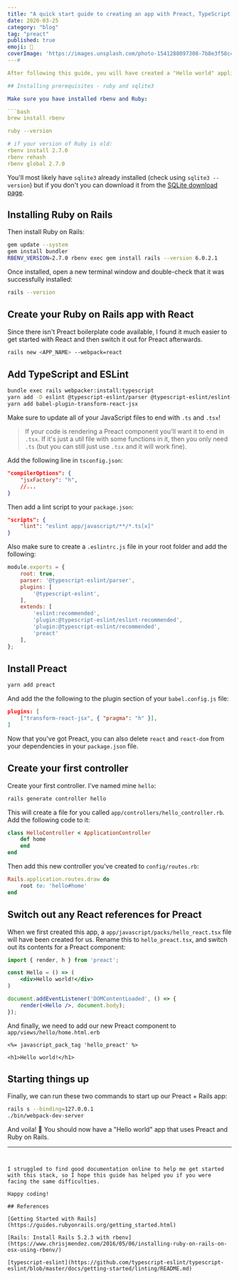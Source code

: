 ```yaml
---
title: "A quick start guide to creating an app with Preact, TypeScript and Ruby on Rails"
date: 2020-03-25
category: "blog"
tag: "preact"
published: true
emoji: 🥞
coverImage: 'https://images.unsplash.com/photo-1541288097308-7b8e3f58c4c6?ixlib=rb-1.2.1&ixid=eyJhcHBfaWQiOjEyMDd9&auto=format&fit=crop&w=1950&q=80'
---# 

After following this guide, you will have created a "Hello world" application that uses Preact, TypeScript and Ruby on Rails. We'll also be installing ESLint! 

## Installing prerequisites - ruby and sqlite3

Make sure you have installed rbenv and Ruby:

```bash
brew install rbenv

ruby --version

# if your version of Ruby is old:
rbenv install 2.7.0
rbenv rehash
rbenv global 2.7.0
```

You'll most likely have `sqlite3` already installed (check using `sqlite3 --version`) but if you don't you can download it from the [SQLite download page](https://www.sqlite.org/download.html).

## Installing Ruby on Rails

Then install Ruby on Rails:
```bash
gem update --system
gem install bundler
RBENV_VERSION=2.7.0 rbenv exec gem install rails --version 6.0.2.1
```

Once installed, open a new terminal window and double-check that it was successfully installed:

```bash
rails --version
```

## Create your Ruby on Rails app with React
Since there isn't Preact boilerplate code available, I found it much easier to get started with React and then switch it out for Preact afterwards.

```bash
rails new <APP_NAME> --webpack=react
```

## Add TypeScript and ESLint

```bash
bundle exec rails webpacker:install:typescript
yarn add -D eslint @typescript-eslint/parser @typescript-eslint/eslint-plugin eslint-config-preact @types/webpack-env
yarn add babel-plugin-transform-react-jsx
```

Make sure to update all of your JavaScript files to end with `.ts` and `.tsx`!

> If your code is rendering a Preact component you'll want it to end in `.tsx`. If it's just a util file with some functions in it, then you only need `.ts` (but you can still just use `.tsx` and it will work fine).

Add the following line in `tsconfig.json`:

```json
"compilerOptions": {
    "jsxFactory": "h",
    //...
}
```

Then add a lint script to your `package.json`:

```json
"scripts": {
    "lint": "eslint app/javascript/**/*.ts[x]"
}
```

Also make sure to create a `.eslintrc.js` file in your root folder and add the following:

```js
module.exports = {
    root: true,
    parser: '@typescript-eslint/parser',
    plugins: [
        '@typescript-eslint',
    ],
    extends: [
        'eslint:recommended',
        'plugin:@typescript-eslint/eslint-recommended',
        'plugin:@typescript-eslint/recommended',
        'preact'
    ],
};
```

## Install Preact

```bash
yarn add preact
```

And add the the following to the plugin section of your `babel.config.js` file: 

```json
plugins: [
    ["transform-react-jsx", { "pragma": "h" }],
]
```

Now that you've got Preact, you can also delete `react` and `react-dom` from your dependencies in your `package.json` file.

## Create your first controller

Create your first controller. I've named mine `hello`:

```bash
rails generate controller hello
```

This will create a file for you called `app/controllers/hello_controller.rb`. Add the following code to it:

```rb
class HelloController < ApplicationController
    def home
    end    
end
```

Then add this new controller you've created to `config/routes.rb`:

```rb
Rails.application.routes.draw do
    root to: 'hello#home'
end
```

## Switch out any React references for Preact

When we first created this app, a `app/javascript/packs/hello_react.tsx` file will have been created for us. Rename this to `hello_preact.tsx`, and switch out its contents for a Preact component:

```jsx
import { render, h } from 'preact';

const Hello = () => (
    <div>Hello world!</div>
)

document.addEventListener('DOMContentLoaded', () => {
    render(<Hello />, document.body);
});
```

And finally, we need to add our new Preact component to `app/views/hello/home.html.erb` 

```erb
<%= javascript_pack_tag 'hello_preact' %>

<h1>Hello world!</h1>
```

## Starting things up

Finally, we can run these two commands to start up our Preact + Rails app:

```bash
rails s --binding=127.0.0.1
./bin/webpack-dev-server
```

And voila! 🎉 You should now have a "Hello world" app that uses Preact and Ruby on Rails.

---
```


I struggled to find good documentation online to help me get started with this stack, so I hope this guide has helped you if you were facing the same difficulties.

Happy coding!

## References

[Getting Started with Rails](https://guides.rubyonrails.org/getting_started.html)

[Rails: Install Rails 5.2.3 with rbenv](https://www.chrisjmendez.com/2016/05/06/installing-ruby-on-rails-on-osx-using-rbenv/)

[typescript-eslint](https://github.com/typescript-eslint/typescript-eslint/blob/master/docs/getting-started/linting/README.md)
